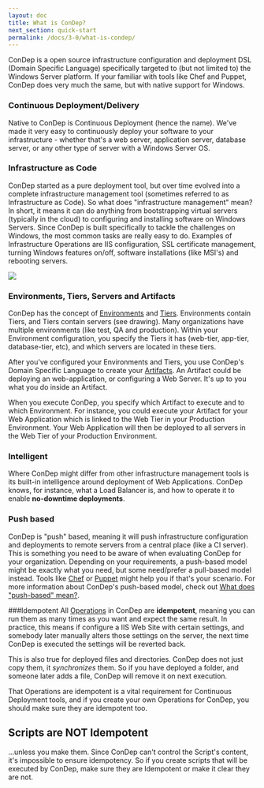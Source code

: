 ```yaml
---
layout: doc
title: What is ConDep?
next_section: quick-start
permalink: /docs/3-0/what-is-condep/
---
```


ConDep is a open source infrastructure configuration and deployment DSL
(Domain Specific Language) specifically targeted to (but not limited to)
the Windows Server platform. If your familiar with tools like Chef and Puppet,
ConDep does very much the same, but with native support for Windows.

### Continuous Deployment/Delivery
Native to ConDep is Continuous Deployment (hence the name). We've made it
very easy to continuously deploy your software to your infrastructure -
whether that's a web server, application server, database server, or any other
type of server with a Windows Server OS.

### Infrastructure as Code
ConDep started as a pure deployment tool, but over time evolved into a complete
infrastructure management tool (sometimes referred to as Infrastructure as Code).
So what does "infrastructure management" mean? In short, it means it can do anything
from bootstrapping virtual servers (typically in the cloud) to configuring and
installing software on Windows Servers. Since ConDep is built specifically to tackle
the challenges on Windows, the most common tasks are really easy to do. Examples of
Infrastructure Operations are IIS configuration, SSL certificate management, turning
Windows features on/off, software installations (like MSI's) and rebooting servers.

<img src="../../../images/condep_arch3.png" class="img-align-right" style="shape-outside: url(../../../images/condep_arch3.png);shape-image-threshold: 0.1;">

### Environments, Tiers, Servers and Artifacts
ConDep has the concept of [Environments](../environment/) and [Tiers](../environment/).
Environments contain Tiers, and Tiers contain servers (see drawing). Many organizations
have multiple environments (like test, QA and production). Within your Environment
configuration, you specify the Tiers it has (web-tier, app-tier, database-tier, etc),
and which servers are located in these tiers.

After you've configured your Environments and Tiers, you use ConDep's Domain Specific
Language to create your [Artifacts](../artifacts/). An Artifact could be deploying an
web-application, or configuring a Web Server. It's up to you what you do inside an Artifact.

When you execute ConDep, you specify which Artifact to execute and to which Environment.
For instance, you could execute your Artifact for your Web Application which is linked
to the Web Tier in your Production Environment. Your Web Application will then be deployed
to all servers in the Web Tier of your Production Environment.

### Intelligent
Where ConDep might differ from other infrastructure management tools is its built-in
intelligence around deployment of Web Applications. ConDep knows, for instance, what
a Load Balancer is, and how to operate it to enable **no-downtime deployments**.

### Push based
ConDep is "push" based, meaning it will push infrastructure configuration and
deployments to remote servers from a central place (like a CI server). This is
something you need to be aware of when evaluating ConDep for your organization.
Depending on your requirements, a push-based model might be exactly what you need,
but some need/prefer a pull-based model instead. Tools like [Chef](https://www.chef.iopu)
or [Puppet](http://puppetlabs.com) might help you if that's your scenario. For more
information about ConDep's push-based model, check out
[What does "push-based" mean?](/docs/3-0/push-based/).

###Idempotent
All [Operations](/docs/3-0/condep-dsl-operations/) in ConDep are **idempotent**,
meaning you can run them as many times as you want and expect the same result. In
practice, this means if configure a IIS Web Site with certain settings, and somebody
later manually alters those settings on the server, the next time ConDep is executed
the settings will be reverted back.

This is also true for deployed files and directories. ConDep does not just copy them,
it *synchronizes* them. So if you have deployed a folder, and someone later adds a file,
ConDep will remove it on next execution.

That Operations are idempotent is a vital requirement for Continuous Deployment tools,
and if you create your own Operations for ConDep, you should make sure they are idempotent too.

<div class="note warning">
	<h2>Scripts are NOT Idempotent</h2>
  <p>
  	...unless you make them. Since ConDep can't control the Script's content, it's
  	impossible to ensure idempotency. So if you create scripts that will be executed by
  	ConDep, make sure they are Idempotent or make it clear they are not.
	</p>
</div>
